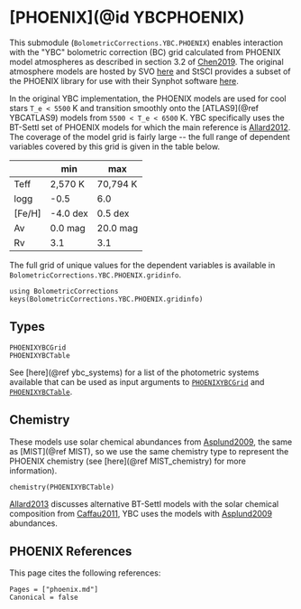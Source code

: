 # [PHOENIX](@id YBCPHOENIX)

This submodule (`BolometricCorrections.YBC.PHOENIX`) enables interaction with the "YBC" bolometric correction (BC) grid calculated from PHOENIX model atmospheres as described in section 3.2 of [Chen2019](@citet). The original atmosphere models are hosted by SVO [here](https://svo2.cab.inta-csic.es/theory/newov2/index.php?models=bt-settl) and StSCI provides a subset of the PHOENIX library for use with their Synphot software [here](https://www.stsci.edu/hst/instrumentation/reference-data-for-calibration-and-tools/astronomical-catalogs/phoenix-models-available-in-synphot).

In the original YBC implementation, the PHOENIX models are used for cool stars ``T_e < 5500`` K and transition smoothly onto the [ATLAS9](@ref YBCATLAS9) models from ``5500 < T_e < 6500`` K. YBC specifically uses the BT-Settl set of PHOENIX models for which the main reference is [Allard2012](@citet). The coverage of the model grid is fairly large -- the full range of dependent variables covered by this grid is given in the table below.

|        | min    | max   |
|--------|--------|-------|
| Teff   | 2,570 K | 70,794 K |
| logg   | -0.5   | 6.0   |
| \[Fe/H\] | -4.0 dex   | 0.5 dex  |
| Av     | 0.0 mag    | 20.0 mag   |
| Rv     | 3.1    | 3.1   | 

The full grid of unique values for the dependent variables is available in `BolometricCorrections.YBC.PHOENIX.gridinfo`.

```@example ybcphoenix
using BolometricCorrections
keys(BolometricCorrections.YBC.PHOENIX.gridinfo)
```

## Types

```@docs
PHOENIXYBCGrid
PHOENIXYBCTable
```

See [here](@ref ybc_systems) for a list of the photometric systems available that can be used as input arguments to [`PHOENIXYBCGrid`](@ref) and [`PHOENIXYBCTable`](@ref). 

## Chemistry
These models use solar chemical abundances from [Asplund2009](@citet), the same as [MIST](@ref MIST), so we use the same chemistry type to represent the PHOENIX chemistry (see [here](@ref MIST_chemistry) for more information).

```@example ybcphoenix
chemistry(PHOENIXYBCTable)
```

[Allard2013](@citet) discusses alternative BT-Settl models with the solar chemical composition from [Caffau2011](@citet), YBC uses the models with [Asplund2009](@citet) abundances.


## PHOENIX References
This page cites the following references:

```@bibliography
Pages = ["phoenix.md"]
Canonical = false
```
